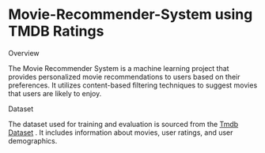 # Movie-Recommender-System using TMDB Ratings

Overview

The Movie Recommender System is a machine learning project that provides personalized movie recommendations to users based on their preferences. It utilizes  content-based filtering techniques to suggest movies that users are likely to enjoy.

Dataset

The dataset used for training and evaluation is sourced from the [Tmdb Dataset](https://www.kaggle.com/datasets/tmdb/tmdb-movie-metadata) . It includes information about movies, user ratings, and user demographics.
